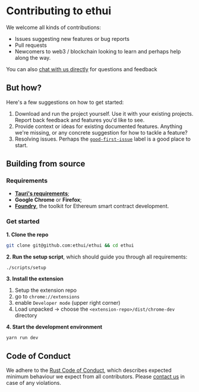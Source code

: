 # Contributing to ethui

[coc]: https://www.rust-lang.org/policies/code-of-conduct
[contact]: https://linktr.ee/naps62
[good-first-issue]: https://github.com/ethui/ethui/issues?q=is%3Aissue+is%3Aopen+label%3A%22good+first+issue%22
[tauri-requirements]: https://tauri.app/v1/guides/getting-started/prerequisites/
[foundry]: https://getfoundry.sh/
[demo]: https://github.com/ethui/demo
[anvil]: https://book.getfoundry.sh/anvil/
[extension-repo]: https://github.com/ethui/extension

We welcome all kinds of contributions:

- Issues suggesting new features or bug reports
- Pull requests
- Newcomers to web3 / blockchain looking to learn and perhaps help along the way.

You can also [chat with us directly][contact] for questions and feedback

## But how?

Here's a few suggestions on how to get started:

1. Download and run the project yourself. Use it with your existing projects. Report back feedback and features you'd like to see.
2. Provide context or ideas for existing documented features. Anything we're missing, or any concrete suggestion for how to tackle a feature?
3. Resolving issues. Perhaps the [`good-first-issue`][good-first-issue] label is a good place to start.

## Building from source

### Requirements

- [**Tauri's requirements**][tauri-requirements];
- **Google Chrome** or **Firefox**;
- [**Foundry**][foundry], the toolkit for Ethereum smart contract development.

### Get started

**1. Clone the repo**

```sh
git clone git@github.com:ethui/ethui && cd ethui
```

**2. Run the setup script**, which should guide you through all requirements:

```
./scripts/setup
```

**3. Install the extension**

1. Setup the extension repo
2. go to `chrome://extensions`
3. enable `Developer mode` (upper right corner)
4. Load unpacked -> choose the `<extension-repo>/dist/chrome-dev` directory

**4. Start the development environment**

```sh
yarn run dev
```

## Code of Conduct

We adhere to the [Rust Code of Conduct][coc], which describes expected minimum behaviour we expect from all contributors. Please [contact us][contact] in case of any violations.
